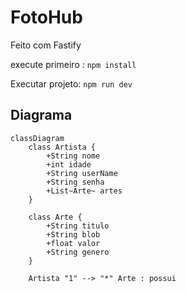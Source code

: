 # FotoHub

Feito com Fastify 

execute primeiro : `npm install`

Executar projeto: `npm run dev`

## Diagrama
```mermaid
classDiagram
    class Artista {
        +String nome
        +int idade
        +String userName
        +String senha
        +List~Arte~ artes
    }
    
    class Arte {
        +String titulo
        +String blob
        +float valor
        +String genero
    }
    
    Artista "1" --> "*" Arte : possui

```